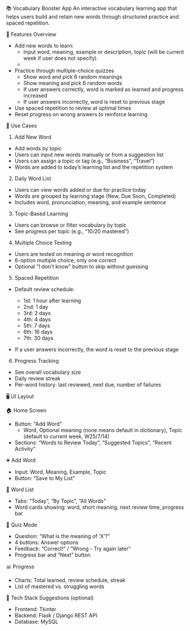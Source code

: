 📚 Vocabulary Booster App
An interactive vocabulary learning app that helps users build and retain new words through structured practice and spaced repetition.

🚀 Features Overview
 + Add new words to learn:
    + Input word, meaning, example or description, topic (will be current week if user does not specify)
    + 
 + Practice through multiple-choice quizzes
    + Show word and pick 6 random meanings
    + Show meaning and pick 6 random words
    + If user answers correctly, word is marked as learned and progress increased
    + If user answers incorrectly, word is reset to previous stage
 + Use spaced repetition to review at optimal times
 + Reset progress on wrong answers to reinforce learning

📖 Use Cases
1. Add New Word
 + Add words by topic
 + Users can input new words manually or from a suggestion list
 + Users can assign a topic or tag (e.g., “Business”, “Travel”)
 + Words are added to today’s learning list and the repetition system

2. Daily Word List
 + Users can view words added or due for practice today
 + Words are grouped by learning stage (New, Due Soon, Completed)
 + Includes word, pronunciation, meaning, and example sentence

3. Topic-Based Learning
 + Users can browse or filter vocabulary by topic
 + See progress per topic (e.g., “10/20 mastered”)

4. Multiple Choice Testing
 + Users are tested on meaning or word recognition
 + 6-option multiple choice, only one correct
 + Optional "I don't know" button to skip without guessing

5. Spaced Repetition
 + Default review schedule:
    + 1st: 1 hour after learning
    + 2nd: 1 day
    + 3rd: 2 days
    + 4th: 4 days
    + 5th: 7 days
    + 6th: 16 days
    + 7th: 30 days

 + If a user answers incorrectly, the word is reset to the previous stage

6. Progress Tracking
 + See overall vocabulary size
 + Daily review streak
 + Per-word history: last reviewed, next due, number of failures

🖥️ UI Layout

🏠 Home Screen
 + Button: "Add Word"
    + Word, Optional meaning (none means default in dictionary), Topic (default to current week, W25/7/14)
 + Sections: “Words to Review Today”, “Suggested Topics”, “Recent Activity”

➕ Add Word
 + Input: Word, Meaning, Example, Topic
 + Button: “Save to My List”

📅 Word List
 + Tabs: “Today”, “By Topic”, “All Words”
 + Word cards showing: word, short meaning, next review time, progress bar

🧠 Quiz Mode
 + Question: “What is the meaning of ‘X’?”
 + 4 buttons: Answer options
 + Feedback: “Correct!” / “Wrong - Try again later”
 + Progress bar and “Next” button

📊 Progress
 + Charts: Total learned, review schedule, streak
 + List of mastered vs. struggling words

📌 Tech Stack Suggestions (optional)
 + Frontend: Tkinter
 + Backend: Flask / Django REST API
 + Database: MySQL